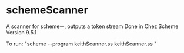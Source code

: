 # schemeScanner
A scanner for scheme--, outputs a token stream
Done in Chez Scheme Version 9.5.1


To run:  "scheme --program keithScanner.ss keithScanner.ss "
